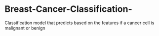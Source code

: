 # Breast-Cancer-Classification-
Classification model that predicts based on the features if a cancer cell is malignant or benign 
